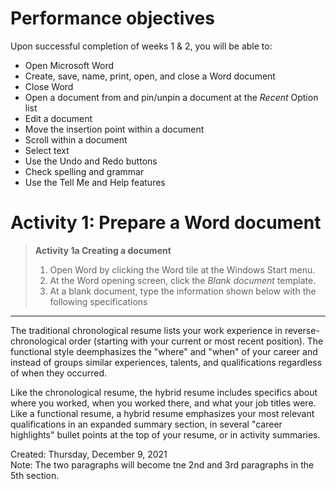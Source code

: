 # Performance objectives
Upon successful completion of weeks 1 & 2, you will be able to:  
- Open Microsoft Word
- Create, save, name, print, open, and close a Word document
- Close Word
- Open a document from and pin/unpin a document at the _Recent_ Option list
- Edit a document
- Move the insertion point within a document
- Scroll within a document
- Select text
- Use the Undo and Redo buttons
- Check spelling and grammar
- Use the Tell Me and Help features

# Activity 1: Prepare a Word document


> __Activity 1a Creating a document__
> 1. Open Word by clicking the Word tile at the Windows Start menu.
> 2. At the Word opening screen, click the _Blank document_ template.
> 3. At a blank document, type the information shown below with the following specifications


___
The traditional chronological resume lists your work experience in reverse-chronological order (starting with your current or most recent position). The functional style deemphasizes the "where" and "when" of your career and instead of groups similar experiences, talents, and qualifications regardless of when they occurred.  

Like the chronological resume, the hybrid resume includes specifics about where you worked, when you worked there, and what your job titles were. Like a functional resume, a hybrid resume emphasizes your most relevant qualifications in an expanded summary section, in several "career highlights" bullet points at the top of your resume, or in activity summaries.

Created:
Thursday, December 9, 2021  
Note: The two paragraphs will become tne 2nd and 3rd paragraphs in the 5th section.




